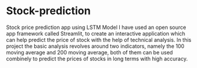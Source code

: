 # Stock-prediction
Stock price prediction app using LSTM Model
I have used an open source app framework called Streamlit, to create an interactive application which can help predict the price of stock with the help of technical analysis.
In this project the basic analysis revolves around two indicators, namely the 100 moving average and 200 moving average, both of them can be used combinely to predict the prices of stocks in long terms with
high accuracy.
